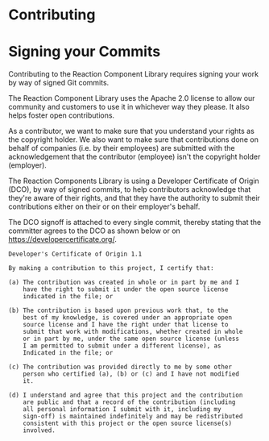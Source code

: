 # Contributing

# Signing your Commits

Contributing to the Reaction Component Library requires signing your work by way of signed Git commits.

The Reaction Component Library uses the Apache 2.0 license to allow our community and customers to use it in whichever way they please. It also helps foster open contributions.

As a contributor, we want to make sure that you understand your rights as the copyright holder. We also want to make sure that contributions done on behalf of companies (i.e. by their employees) are submitted with the acknowledgement that the contributor (employee) isn't the copyright holder (employer).

The Reaction Components Library is using a Developer Certificate of Origin (DCO), by way of signed commits, to help contributors acknowledge that they're aware of their rights, and that they have the authority to submit their contributions either on their or on their employer's behalf.

The DCO signoff is attached to every single commit, thereby stating that the committer agrees to the DCO as shown below or on <https://developercertificate.org/>.

```
Developer's Certificate of Origin 1.1

By making a contribution to this project, I certify that:

(a) The contribution was created in whole or in part by me and I
    have the right to submit it under the open source license
    indicated in the file; or

(b) The contribution is based upon previous work that, to the
    best of my knowledge, is covered under an appropriate open
    source license and I have the right under that license to   
    submit that work with modifications, whether created in whole
    or in part by me, under the same open source license (unless
    I am permitted to submit under a different license), as
    Indicated in the file; or

(c) The contribution was provided directly to me by some other
    person who certified (a), (b) or (c) and I have not modified
    it.

(d) I understand and agree that this project and the contribution
    are public and that a record of the contribution (including
    all personal information I submit with it, including my
    sign-off) is maintained indefinitely and may be redistributed
    consistent with this project or the open source license(s)
    involved.
```
